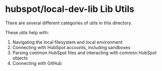# hubspot/local-dev-lib Lib Utils

There are several different categories of utils in this directory.

These utils help with:

1. Navigating the local filesystem and local environment
2. Connecting with HubSpot accounts, including sandboxes
3. Parsing common HubSpot files and interacting with common HubSpot objects
4. Connecting with GitHub
